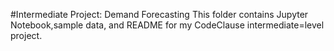 #Intermediate Project: Demand Forecasting
This folder contains Jupyter Notebook,sample data, and README  for my CodeClause intermediate=level project.
